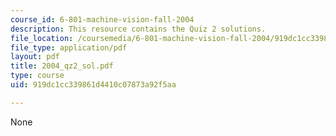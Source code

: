 ```yaml
---
course_id: 6-801-machine-vision-fall-2004
description: This resource contains the Quiz 2 solutions.
file_location: /coursemedia/6-801-machine-vision-fall-2004/919dc1cc339861d4410c07873a92f5aa_2004_qz2_sol.pdf
file_type: application/pdf
layout: pdf
title: 2004_qz2_sol.pdf
type: course
uid: 919dc1cc339861d4410c07873a92f5aa

---
```

None